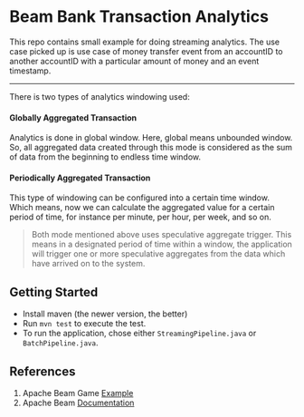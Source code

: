 Beam Bank Transaction Analytics
===

This repo contains small example for doing streaming analytics. The use case picked up is use case of money transfer event 
from an accountID to another accountID with a particular amount of money and an event timestamp.

---
There is two types of analytics windowing used:

#### Globally Aggregated Transaction
Analytics is done in global window. Here, global means unbounded window. So, all aggregated
data created through this mode is considered as the sum of data
from the beginning to endless time window.
 
#### Periodically Aggregated Transaction
This type of windowing can be configured into a certain time window. Which means, now we can 
calculate the aggregated value for a certain period of time, for instance per minute, per hour, per week,
and so on. 

> Both mode mentioned above uses speculative aggregate trigger. This means
in a designated period of time within a window, the application 
will trigger one or more speculative aggregates from the data which have arrived on
to the system.

## Getting Started

* Install maven (the newer version, the better)
* Run `mvn test` to execute the test.
* To run the application, chose either `StreamingPipeline.java` or `BatchPipeline.java`.

## References
1. Apache Beam Game [Example](https://github.com/apache/beam/tree/master/examples)
2. Apache Beam [Documentation](https://beam.apache.org/documentation/)  